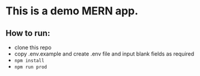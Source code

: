 # This is a demo MERN app.

## How to run:
* clone this repo
* copy .env.example and create .env file and input blank fields as required
* `npm install`
* `npm run prod`
